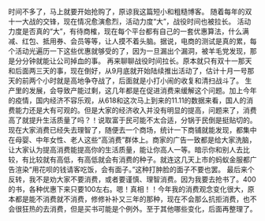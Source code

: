 ﻿---
Title: 2020双十一聊聊消费
Date:  2020-10-31
Tags:
    - "消费"
    - '双十一'
    - '书'
Status: 'public'
---

时间不多了，马上就要开始抢购了，原谅我这篇短小和粗糙博客。
随着每年的双十一大战的交锋，现在情况愈演愈烈，活动力度“大”，战役时间也被拉长。
活动力度是否真的“大”，有待商榷，现在每个平台都有自己的一套优惠算法，什么满减、红包、抵用券、会员等等，让人摸不着头脑。据说，电商的测试是真的累，每个活动光遍历一下这些优惠就够受的了，因为一旦漏出个漏洞，被羊毛党发现，那是分分钟就能让公司掉血的事。
再来聊聊战役时间拉长。原本就只有双十一那天和后面两三天的事，现在倒好，从9月底就开始陆续推出活动了，估计十月一号那天的前两个小时就是高地争夺战了，后面就是小打小闹的收复和清扫战斗了。
生产里的发展，会导致产能过剩，这几年都是在促进消费来缓解这个问题。加上今年的疫情，国内经济不容乐观，从618和这次马上到来的11.11的数据来看，国人的消费能力还是大有可观的。但是大家的经济收入并没有明显的提高，问题来了，消费高了就提升生活质量了吗？！说取富于民可能不太合适，分锅于民倒是挺贴切的。
现在大家消费已经失去理智了，随便去一个商场，统计一下商铺就能发现，都集中在母婴、中年女性、老人这些“高消费”群体上。商家的广告一致都是给大家洗脑，让大家认为提高消费能提高你的生活质量，能让你高人一等。暗示你和别人去比较，有比较就有高低，有高低就会有消费的种子。就连这几天上市的蚂蚁金服都广告渲染“用花呗的钱请客吃饭，会有面子。”这种打肿脸的面子不要也罢。
最后来个反转，我不是劝大家不要消费，或者要谨慎、理智消费。因为我要去抢书了。400的书，各种优惠下来只要100左右。嗯！真相！！今年我的消费观念变化很大，原本都是能不消费就不消费，修修补补又三年的那种，现在不会那么抗拒消费，也不会很狂热的去消费，但是买书可能是个例外。至于其他哪些变化，后面再整理了。